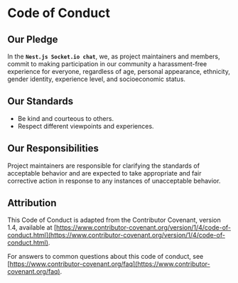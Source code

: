 # Code of Conduct

## Our Pledge

In the **`Nest.js Socket.io chat`**, we, as project maintainers and members, commit to making participation in our community a harassment-free experience for everyone, regardless of age, personal appearance, ethnicity, gender identity, experience level, and socioeconomic status.

## Our Standards

- Be kind and courteous to others.
- Respect different viewpoints and experiences.

## Our Responsibilities

Project maintainers are responsible for clarifying the standards of acceptable behavior and are expected to take appropriate and fair corrective action in response to any instances of unacceptable behavior.

## Attribution

This Code of Conduct is adapted from the Contributor Covenant, version 1.4, available at [https://www.contributor-covenant.org/version/1/4/code-of-conduct.html](https://www.contributor-covenant.org/version/1/4/code-of-conduct.html).

For answers to common questions about this code of conduct, see [https://www.contributor-covenant.org/faq](https://www.contributor-covenant.org/faq).
